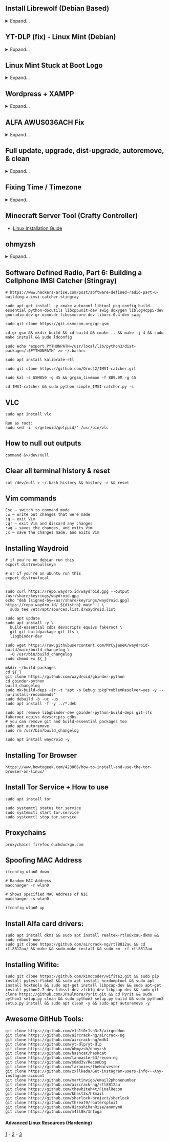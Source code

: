 ## Install Librewolf (Debian Based)
<details>
<summary>Expand...</summary>

```
sudo apt update && sudo apt install -y wget gnupg lsb-release apt-transport-https ca-certificates

distro=$(if echo " una bookworm vanessa focal jammy bullseye vera uma " | grep -q " $(lsb_release -sc) "; then lsb_release -sc; else echo focal; fi)

wget -O- https://deb.librewolf.net/keyring.gpg | sudo gpg --dearmor -o /usr/share/keyrings/librewolf.gpg

sudo tee /etc/apt/sources.list.d/librewolf.sources << EOF > /dev/null
Types: deb
URIs: https://deb.librewolf.net
Suites: $distro
Components: main
Architectures: amd64
Signed-By: /usr/share/keyrings/librewolf.gpg
EOF

sudo apt update

sudo apt install librewolf -y
```

</details>



## YT-DLP (fix) - Linux Mint (Debian)
<details>
<summary>Expand...</summary>

```
sudo apt remove yt-dlp
sudo curl -L https://github.com/yt-dlp/yt-dlp/releases/latest/download/yt-dlp -o /usr/bin/yt-dlp && sudo chmod +x /usr/bin/yt-dlp
sudo apt install ffmpeg
```

- [Web UI](https://alfg.dev/ffmpeg-commander/)

</details>


## Linux Mint Stuck at Boot Logo
<details>
<summary>Expand...</summary>

Step 1: Replace ` quiet splash ` with ` nouveau.modeset=0 `, then press `F10`.
Step 2: Go to Driver Manager and update GPU driver to recommended Nvidia driver.

</details>


## Wordpress + XAMPP
<details>
<summary>Expand...</summary>

# Download & Unzip Wordpress
# https://wordpress.org/download/

```
cd "$HOME/Downloads" && wget https://wordpress.org/latest.tar.gz && tar -xzvf "latest.tar.gz"
sudo mv "$HOME/Downloads/wordpress" "/opt/lampp/htdocs"
```

# Download & Install XAMPP
# https://www.apachefriends.org/download.html
# https://www.apachefriends.org/faq_linux.html

```
chmod 755 xampp-linux-*-installer.run
sudo ./xampp-linux-*-installer.run
```

http://127.0.0.1/phpmyadmin/
http://127.0.0.1/{wordpress folder name}

</details>



## ALFA AWUS036ACH Fix
<details>
<summary>Expand...</summary>

```
sudo add-apt-repository ppa:kelebek333/kablosuz && sudo apt update && sudo apt install rtl8812au-dkms
```

</details>



## Full update, upgrade, dist-upgrade, autoremove, & clean
<details>
<summary>Expand...</summary>

```
sudo apt update -y && apt full-upgrade -y && apt --with-new-pkgs upgrade -y && apt dist-upgrade -y && apt autoremove -y && apt autoclean -y && apt clean -y
```

</details>



## Fixing Time / Timezone
<details>
<summary>Expand...</summary>

```
sudo apt install ntpdate && ntpdate in.pool.ntp.org && dpkg-reconfigure tzdata
```

</details>


## Minecraft Server Tool (Crafty Controller)
- [Linux Installation Guide](https://docs.craftycontrol.com/pages/getting-started/installation/linux/)


## ohmyzsh
<details>
<summary>Expand...</summary>

```
sh -c "$(curl -fsSL https://raw.githubusercontent.com/ohmyzsh/ohmyzsh/master/tools/install.sh)"

~/.zshrc

ZSH_THEME="agnoster"

restart
```

</details>



## Software Defined Radio, Part 6: Building a Cellphone IMSI Catcher (Stingray)
```
# https://www.hackers-arise.com/post/software-defined-radio-part-6-building-a-imsi-catcher-stingray

sudo apt-get install -y cmake autoconf libtool pkg-config build-essential python-docutils libcppunit-dev swig doxygen liblog4cpp5-dev gnuradio-dev gr-osmosdr libosmocore-dev liborc-0.4-dev swig

sudo git clone https://git.osmocom.org/gr-gsm 

cd gr-gsm && mkdir build && cd build && cmake .. && make -j 4 && sudo make install && sudo ldconfig

sudo echo 'export PYTHONPATH=/usr/local/lib/python3/dist-packages/:$PYTHONPATH' >> ~/.bashrc

sudo apt install kalibrate-rtl

sudo git clone https://github.com/Oros42/IMSI-catcher.git

sudo kal -s GSM850 -g 45 && grgsm_livemon -f 889.0M -g 45

cd IMSI-catcher && sudo python simple_IMSI-catcher.py -s
```

## VLC
```
sudo apt install vlc

Run as root:
sudo sed -i 's/geteuid/getppid/' /usr/bin/vlc
```

## How to null out outputs
```
command &>/dev/null
```

## Clear all terminal history & reset
```
cat /dev/null > ~/.bash_history && history -c && reset
```

## Vim commands
```
Esc – switch to command mode
:w – write out changes that were made
:q – exit Vim
:q! – exit Vim and discard any changes
:wq – saves the changes, and exits Vim
:x – save the changes made, and exits Vim
```

## Installing Waydroid
```
# if you're on debian run this
export distro=bullseye

# or if you're on ubuntu run this
export distro=focal


sudo curl https://repo.waydro.id/waydroid.gpg --output /usr/share/keyrings/waydroid.gpg
echo "deb [signed-by=/usr/share/keyrings/waydroid.gpg] https://repo.waydro.id/ ${distro} main" | \
  sudo tee /etc/apt/sources.list.d/waydroid.list

sudo apt update
sudo apt install -y \
  build-essential cdbs devscripts equivs fakeroot \
  git git-buildpackage git-lfs \
  libgbinder-dev

sudo wget https://raw.githubusercontent.com/MrCyjaneK/waydroid-build/main/build_changelog \
  -O /usr/bin/build_changelog
sudo chmod +x ${_}

mkdir ~/build-packages
cd ${_}
git clone https://github.com/waydroid/gbinder-python
cd gbinder-python
build_changelog
sudo mk-build-deps -ir -t "apt -o Debug::pkgProblemResolver=yes -y --no-install-recommends"
sudo debuild -b -uc -us
sudo apt install -f -y ../*.deb

sudo apt remove libgbinder-dev gbinder-python-build-deps git-lfs fakeroot equivs devscripts cdbs
# you can remove git and build-essential packages too
sudo apt autoremove
sudo rm /usr/bin/build_changelog

sudo apt install waydroid -y
```

## Installing Tor Browser
```
https://www.howtogeek.com/423866/how-to-install-and-use-the-tor-browser-on-linux/
```

## Install Tor Service + How to use
```
sudo apt install tor

sudo systemctl status tor.service
sudo systemctl start tor.service
sudo systemctl stop tor.service
```

## Proxychains
```
proxychains firefox duckduckgo.com
```

## Spoofing MAC Address
```
ifconfig wlan0 down

# Random MAC Address
macchanger -r wlan0

# Shows specified MAC Address of NIC
macchanger -s wlan0

ifconfig wlan0 up
```

## Install Alfa card drivers:
```
sudo apt install dkms && sudo apt install realtek-rtl88xxau-dkms && sudo reboot now
sudo git clone https://github.com/aircrack-ng/rtl8812au && cd rtl8812au/ && make && sudo make install && sudo rm -rf rtl8812au
```

## Installing Wifite:
```
sudo git clone https://github.com/kimocoder/wifite2.git && sudo pip install pytest-flake8 && sudo apt install hcxdumptool && sudo apt install hcxtools && sudo apt-get install libpcap-dev && sudo apt-get install python2.7-dev libssl-dev zlib1g-dev libpcap-dev && sudo git clone https://github.com/JPaulMora/Pyrit.git && cd Pyrit && sudo python3 setup.py clean && sudo python3 setup.py build && sudo python3 setup.py install && sudo apt clean -y && sudo apt autoremove -y
```

## Awesome GitHub Tools:
```
git clone https://github.com/v1s1t0r1sh3r3/airgeddon
git clone https://github.com/aircrack-ng/aircrack-ng
git clone https://github.com/aircrack-ng/mdk4
git clone https://github.com/yt-dlp/yt-dlp
git clone https://github.com/ohmyzsh/ohmyzsh
git clone https://github.com/hashcat/hashcat
git clone https://github.com/lanmaster53/recon-ng
git clone https://github.com/s0md3v/ReconDog
git clone https://github.com/laramies/theHarvester
git clone https://github.com/zxllkada/Get-instagram-users-info---Any-instagram-account
git clone https://github.com/martinvigo/email2phonenumber
git clone https://github.com/aircrack-ng/rtl8812au
git clone https://github.com/thewhiteh4t/FinalRecon
git clone https://github.com/khast3x/h8mail
git clone https://github.com/sherlock-project/sherlock
git clone https://github.com/threat9/routersploit
git clone https://github.com/HiroshiManRise/anonym8
git clone https://github.com/m4ll0k/Infoga
```

#### Advanced Linux Resources (Hardening)
[1](https://madaidans-insecurities.github.io/guides/linux-hardening.html) - 
[2](https://eldritchdata.neocities.org) - 
[3](https://vez.mrsk.me/linux-hardening.html)
